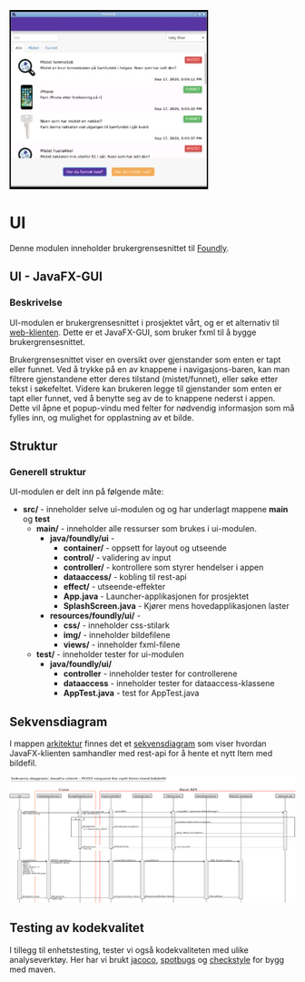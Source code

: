 ![UI-banner](../../resources/javaFX-gui.jpg)
# UI

Denne modulen inneholder brukergrensesnittet til [Foundly](/foundly/README.md).

## UI - JavaFX-GUI

### Beskrivelse

UI-modulen er brukergrensesnittet i prosjektet vårt, og er et alternativ til [web-klienten](/foundly/web-client). Dette er et JavaFX-GUI,
som bruker fxml til å bygge brukergrensesnittet. 

Brukergrensesnittet viser en oversikt over gjenstander som enten er tapt eller funnet. Ved å trykke på en av knappene i navigasjons-baren, kan man filtrere gjenstandene etter deres tilstand (mistet/funnet), eller søke etter tekst i søkefeltet.
Videre kan brukeren legge til gjenstander som enten er tapt eller funnet, ved å benytte seg av de to knappene nederst i appen. Dette vil åpne et popup-vindu med felter for nødvendig informasjon som må fylles inn, og mulighet for opplastning av et bilde.


## Struktur

### Generell struktur
UI-modulen er delt inn på følgende måte:

- **src/** - inneholder selve ui-modulen og og har underlagt mappene **main** og **test**
    - **main/** - inneholder alle ressurser som brukes i ui-modulen.
        - **java/foundly/ui** -
            - **container/** - oppsett for layout og utseende
            - **control/** - validering av input
            - **controller/** - kontrollere som styrer hendelser i appen
            - **dataaccess/** - kobling til rest-api
            - **effect/** - utseende-effekter
            - **App.java** - Launcher-applikasjonen for prosjektet
            - **SplashScreen.java** - Kjører mens hovedapplikasjonen laster
        - **resources/foundly/ui/** -
            - **css/** - inneholder css-stilark
            - **img/** - inneholder bildefilene
            - **views/** - inneholder fxml-filene
    - **test/** - inneholder tester for ui-modulen
        - **java/foundly/ui/**
            - **controller** - inneholder tester for controllerene
            - **dataaccess** - inneholder tester for dataaccess-klassene
            - **AppTest.java** - test for AppTest.java

## Sekvensdiagram

I mappen [arkitektur](/foundly/architecture) finnes det et [sekvensdiagram](/foundly/architecture/sequencediagram-ui.png)
som viser hvordan JavaFX-klienten samhandler med rest-api for å hente et nytt Item med bildefil.

![sekvensdiagram](/foundly/architecture/sequencediagram-ui.png)

## Testing av kodekvalitet
I tillegg til enhetstesting, tester vi også kodekvaliteten med ulike analyseverktøy. Her har vi brukt [jacoco](https://github.com/jacoco/jacoco), [spotbugs](https://spotbugs.github.io) og [checkstyle](https://checkstyle.sourceforge.io) for bygg med maven.